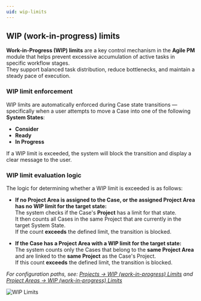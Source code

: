 ```yaml
---
uid: wip-limits
---
```


## WIP (work-in-progress) limits

**Work-in-Progress (WIP) limits** are a key control mechanism in the **Agile PM** module that helps prevent excessive accumulation of active tasks in specific workflow stages.  
They support balanced task distribution, reduce bottlenecks, and maintain a steady pace of execution.


### WIP limit enforcement

WIP limits are automatically enforced during Case state transitions — specifically when a user attempts to move a Case into one of the following **System States**:

- **Consider**
- **Ready**
- **In Progress**

If a WIP limit is exceeded, the system will block the transition and display a clear message to the user.


### WIP limit evaluation logic

The logic for determining whether a WIP limit is exceeded is as follows:

- **If no Project Area is assigned to the Case, or the assigned Project Area has no WIP limit for the target state:**  
  The system checks if the Case's **Project** has a limit for that state.  
  It then counts all Cases in the same Project that are currently in the target System State.  
  If the count **exceeds** the defined limit, the transition is blocked.

- **If the Case has a Project Area with a WIP limit for the target state:**  
  The system counts only the Cases that belong to the **same Project Area** and are linked to the **same Project** as the Case's Project.  
  If this count **exceeds** the defined limit, the transition is blocked.

*For configuration paths, see: [Projects -> WIP (work-in-progress) Limits](../configuration-and-structure/project-definitions/projects.md#wip-work-in-progress-limits) and [Project Areas -> WIP (work-in-progress) Limits](../configuration-and-structure/project-definitions/project-areas.md#wip-work-in-progress-limits)*

![WIP Limits](wip-limits.png)

